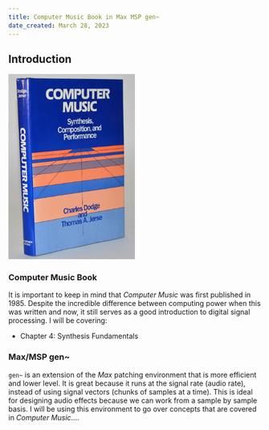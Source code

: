 ```yaml
---
title: Computer Music Book in Max MSP gen~
date_created: March 28, 2023
---
```



## Introduction

<img src="./imgs/book.jpg" width="50%" />

### Computer Music Book

It is important to keep in mind that *Computer Music* was first published in 1985. Despite the incredible difference between computing power when this was written and now, it still serves as a good introduction to digital signal processing. I will be covering:

- Chapter 4: Synthesis Fundamentals

### Max/MSP gen~

`gen~` is an extension of the *Max* patching environment that is more efficient and lower level. It is great because it runs at the signal rate (audio rate), instead of using signal vectors (chunks of samples at a time). This is ideal for designing audio effects because we can work from a sample by sample basis. I will be using this environment to go over concepts that are covered in *Computer Music*....

